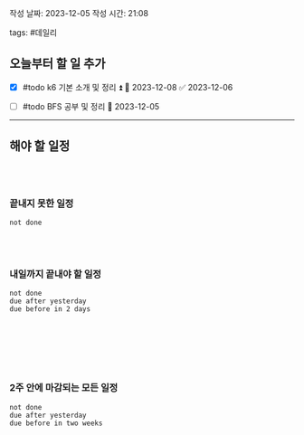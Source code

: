 
작성 날짜: 2023-12-05
작성 시간: 21:08

tags: #데일리

## 오늘부터 할 일 추가
- [x] #todo k6 기본 소개 및 정리 ⏫ 📅 2023-12-08 ✅ 2023-12-06
- [ ] #todo BFS 공부 및 정리 📅 2023-12-05

  
---  
## 해야 할 일정  

<br></br>

### 끝내지 못한 일정

```tasks
not done
```
<br></br>


### 내일까지 끝내야 할 일정
```tasks
not done
due after yesterday
due before in 2 days
```
<br></br>

<br></br>
### 2주 안에 마감되는 모든 일정
```tasks
not done
due after yesterday
due before in two weeks
```